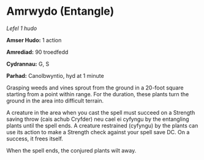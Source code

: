 # Amrwydo (Entangle)

*Lefel 1 hudo*

**Amser Hudo:** 1 action

**Amrediad:** 90 troedfedd

**Cydrannau:** G, S

**Parhad:** Canolbwyntio, hyd at 1 minute

Grasping weeds and vines sprout from the ground in a 20-foot square starting from a point within range. For the duration, these plants turn the ground in the area into difficult terrain.

A creature in the area when you cast the spell must succeed on a Strength saving throw (cais achub Cryfder) neu cael ei cyfyngu by the entangling plants until the spell ends. A creature restrained (cyfyngu) by the plants can use its action to make a Strength check against your spell save DC. On a success, it frees itself.

When the spell ends, the conjured plants wilt away.